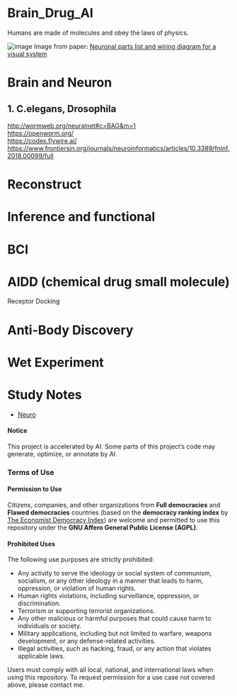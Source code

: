 # Brain_Drug_AI

Humans are made of molecules and obey the laws of physics.

![image](https://github.com/user-attachments/assets/9571f61c-ff84-4d5e-8fbb-ea7d4b80d4d1)
Image from paper: [Neuronal parts list and wiring diagram for a visual system](https://www.nature.com/articles/s41586-024-07981-1)

# Brain and Neuron
## 1. C.elegans, Drosophila
http://wormweb.org/neuralnet#c=BAG&m=1  
https://openworm.org/  
https://codex.flywire.ai/  
https://www.frontiersin.org/journals/neuroinformatics/articles/10.3389/fninf.2018.00099/full

# Reconstruct

# Inference and functional

# BCI

# AIDD (chemical drug small molecule)
Receptor
Docking

# Anti-Body Discovery

# Wet Experiment

# Study Notes
- [Neuro](study_notes/Neuro.md)

####  Notice
This project is accelerated by AI. Some parts of this project’s code may generate, optimize, or annotate by AI.

### Terms of Use

#### Permission to Use
Citizens, companies, and other organizations from **Full democracies** and **Flawed democracies** countries (based on the **democracy ranking index** by [The Economist Democracy Index](https://en.wikipedia.org/wiki/The_Economist_Democracy_Index)) are welcome and permitted to use this repository under the **GNU Affero General Public License (AGPL)**.

#### Prohibited Uses

The following use purposes are strictly prohibited:

- Any activity to serve the ideology or social system of communism, socialism, or any other ideology in a manner that leads to harm, oppression, or violation of human rights.
- Human rights violations, including surveillance, oppression, or discrimination.
- Terrorism or supporting terrorist organizations.
- Any other malicious or harmful purposes that could cause harm to individuals or society.
- Military applications, including but not limited to warfare, weapons development, or any defense-related activities.
- Illegal activities, such as hacking, fraud, or any action that violates applicable laws.

Users must comply with all local, national, and international laws when using this repository. To request permission for a use case not covered above, please contact me.
